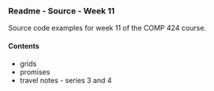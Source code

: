 ### Readme - Source - Week 11

Source code examples for week 11 of the COMP 424 course.

#### Contents
* grids
* promises
* travel notes - series 3 and 4
